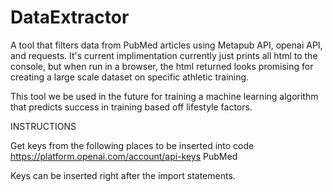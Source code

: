 # DataExtractor
A tool that filters data from PubMed articles using Metapub API, openai API, and requests. It's current implimentation currently just prints all html to the console, but when run in a browser, the html returned looks promising for creating a large scale dataset on specific athletic training.

This tool we be used in the future for training a machine learning algorithm 
that predicts success in training based off lifestyle factors.

INSTRUCTIONS

Get keys from the following places to be inserted into code
https://platform.openai.com/account/api-keys
PubMed

Keys can be inserted right after the import statements.
